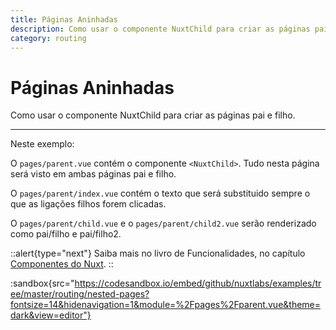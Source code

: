 ```yaml
---
title: Páginas Aninhadas
description: Como usar o componente NuxtChild para criar as páginas pai e filho.
category: routing
---
```


# Páginas Aninhadas

Como usar o componente NuxtChild para criar as páginas pai e filho.

---

Neste exemplo:

O `pages/parent.vue` contém o componente `<NuxtChild>`. Tudo nesta página será visto em ambas páginas pai e filho.

O `pages/parent/index.vue` contém o texto que será substituido sempre o que as ligações filhos forem clicadas.

O `pages/parent/child.vue` e o `pages/parent/child2.vue` serão renderizado como pai/filho e pai/filho2.

::alert{type="next"}
Saiba mais no livro de Funcionalidades, no capítulo [Componentes do Nuxt](/docs/features/nuxt-components#the-nuxtchild-component).
::

:sandbox{src="https://codesandbox.io/embed/github/nuxtlabs/examples/tree/master/routing/nested-pages?fontsize=14&hidenavigation=1&module=%2Fpages%2Fparent.vue&theme=dark&view=editor"}
